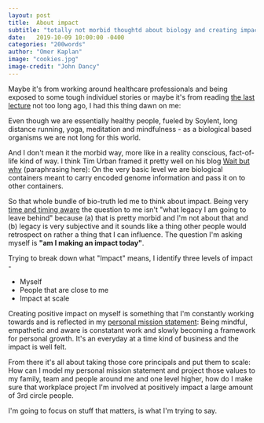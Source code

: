 ```yaml
---
layout: post
title:  About impact
subtitle: "totally not morbid thoughtd about biology and creating impact"
date:   2019-10-09 10:00:00 -0400
categories: "200words"
author: "Omer Kaplan"
image: "cookies.jpg"
image-credit: "John Dancy"
---
```


Maybe it's from working around healthcare professionals and being exposed to some tough individuel stories or maybe it's from reading [the last lecture](https://www.amazon.com/Last-Lecture-Randy-Pausch/dp/1401323251) not too long ago,  I had this thing dawn on me:

Even though we are essentially healthy people, fueled by Soylent, long distance running, yoga, meditation  and mindfulness - as a biological based organisms we are not long for this world.

And I don't mean it the morbid way, more like in a reality conscious, fact-of-life kind of way. I think Tim Urban framed it pretty well on his blog [Wait but why](https://waitbutwhy.com/2019/08/fire-light.html) (paraphrasing here): On the very basic level we are  biological containers meant to carry encoded genome information and pass it on to other containers. 

So that whole bundle of bio-truth led me to think about impact. Being very [time and timing aware](https://slashproject.co/200words/2019/04/04/time-merchant.html) the question to me isn't "what legacy I am going to leave behind" because (a) that is pretty morbid and I'm not about that and (b) legacy is very subjective and it sounds like a thing other people would retrospect on rather a thing that I can influence. The question I'm asking myself is **"am I making an impact today"**.

Trying to break down what "Impact" means, I identify three levels of impact - 

* Myself 
* People that are close to me
* Impact at scale 

Creating positive impact on myself is something that I'm constantly working towards and is reflected in my [personal mission statement](https://slashproject.co/meta/2019/03/09/mission-statement-20.html): Being mindful, empathetic and aware is constatant work and slowly becoming a framework for personal growth. It's an everyday at a time kind of business and the impact is well felt. 

From there it's all about taking those core principals and put them to scale: How can I model my personal mission statement and project those values to my family, team and people around me and one level higher, how do I make sure that workplace project I'm involved at positively impact a large amount of 3rd circle people.

I'm going to focus on stuff that matters, is what I'm trying to say. 